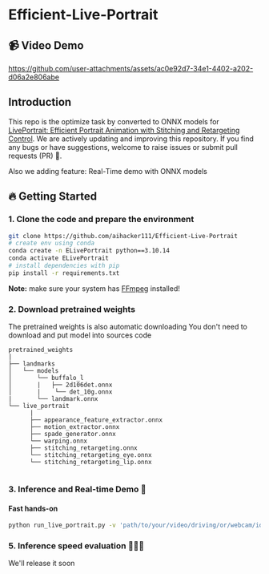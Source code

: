 # Efficient-Live-Portrait
## 📹 Video Demo
 

https://github.com/user-attachments/assets/ac0e92d7-34e1-4402-a202-d06a2e806abe
     
## Introduction
This repo is the optimize task by converted to ONNX models for [LivePortrait: Efficient Portrait Animation with Stitching and Retargeting Control](https://github.com/KwaiVGI/LivePortrait).
We are actively updating and improving this repository. If you find any bugs or have suggestions, welcome to raise issues or submit pull requests (PR) 💖.

Also we adding feature: Real-Time demo with ONNX models

## 🔥 Getting Started
### 1. Clone the code and prepare the environment
```bash
git clone https://github.com/aihacker111/Efficient-Live-Portrait
# create env using conda
conda create -n ELivePortrait python==3.10.14
conda activate ELivePortrait
# install dependencies with pip
pip install -r requirements.txt
```

**Note:** make sure your system has [FFmpeg](https://ffmpeg.org/) installed!

### 2. Download pretrained weights

The pretrained weights is also automatic downloading
You don't need to download and put model into sources code
```text
pretrained_weights
|
├── landmarks
│   └── models
│       └── buffalo_l
│       |   ├── 2d106det.onnx
│       |    └── det_10g.onnx
|       └── landmark.onnx
└── live_portrait
      |
      ├── appearance_feature_extractor.onnx
      ├── motion_extractor.onnx
      ├── spade_generator.onnx
      └── warping.onnx
      ├── stitching_retargeting.onnx
      └── stitching_retargeting_eye.onnx
      └── stitching_retargeting_lip.onnx
      

```
### 3. Inference and Real-time Demo 🚀
#### Fast hands-on
```bash
python run_live_portrait.py -v 'path/to/your/video/driving/or/webcam/id' -i 'path/to/your/image/want/to/animation' -r '/use/it/when/you/want/to/run/real-time/'
```
### 5. Inference speed evaluation 🚀🚀🚀

We'll release it soon
